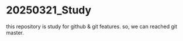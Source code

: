 # 20250321_Study
this repository  is study for github &amp; git features. so, we can reached git master.